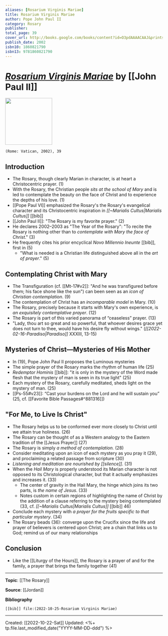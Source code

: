 ```yaml
---
aliases: [Rosarium Virginis Mariae]
title: Rosarium Virginis Mariae
author: Pope John Paul II
category: Rosary
publisher: 
total_page: 39
cover_url: http://books.google.com/books/content?id=O3pdAAAACAAJ&printsec=frontcover&img=1&zoom=1&source=gbs_api
publish_date: 2002
isbn10: 1860821790
isbn13: 9781860821790
---
```

# *[Rosarium Virginis Mariae](https://www.vatican.va/content/john-paul-ii/en/apost_letters/2002/documents/hf_jp-ii_apl_20021016_rosarium-virginis-mariae.html)* by [[John Paul II]] 

<img src="https://cdn.shopify.com/s/files/1/0519/7689/6702/products/5-538_angle1_1200x.jpg?v=1626451424" width=150>

`(Rome: Vatican, 2002), 39`

## Introduction
- The Rosary, though clearly Marian in character, is at heart a Christocentric prayer. (1)
- With the Rosary, the Christian people _sits at the school of Mary_ and is led to contemplate the beauty on the face of Christ and to experience the depths of his love. (1)
- [[Pope Paul VI]] emphasized the Rosary's the Rosary's evangelical character and its Christocentric inspiration in *[[~Marialis Cultus|Marialis Cultus]]* [[bib]]
- [[John Paul II]]: "The Rosary is my favorite prayer." (2)
- He declares 2002–2003 as "The Year of the Rosary": "To recite the Rosary is nothing other than to _contemplate with Mary the face of Christ_." (3)
- He frequently cites his prior encyclical *Novo Millennio Ineunte* [[bib]], first in (5)
	- "What is needed is a Christian life distinguished above all in the _art of prayer_." (5)

## Contemplating Christ with Mary 
- The Transfiguration (cf. [[Mt-17#v2]]: "And he was transfigured before them; his face shone like the sun") can been seen as an *icon of Christian contemplation*. (9)
- The contemplation of Christ has an _incomparable model_ in Mary. (10)
- The Rosary, precisely because it starts with Mary's own experience, is _an exquisitely contemplative prayer_. (12)
- The Rosary is part of this varied panorama of “ceaseless” prayer. (13)
- "Lady, thou art so great and so powerful, that whoever desires grace yet does not turn to thee, would have his desire fly without wings." (*[[2022-02-16-Paradiso|Paradiso]]* XXXIII, 13-15)

## Mysteries of Christ—Mysteries of His Mother 
- In (19), Pope John Paul II proposes the Luminous mysteries 
- The simple prayer of the Rosary marks the rhythm of human life (25)
- *Redemptor Hominis* [[bib]]: "it is only in the mystery of the Word made flesh that the mystery of man is seen in its true light" (25)
- Each mystery of the Rosary, carefully meditated, sheds light on the mystery of man. (25)
- [[Ps-55#v23]]: “Cast your burdens on the Lord and he will sustain you” (25, cf. [[Favorite Bible Passages#^881316]])

## "For Me, to Live Is Christ" 
- The Rosary helps us to be conformed ever more closely to Christ until we attain true holiness. (26)
- The Rosary can be thought of as a Western analogy to the Eastern tradition of the [[Jesus Prayer]] (27)
- The Rosary is simply _a method of contemplation._ (28)
- Consider meditating upon an icon of each mystery as you pray it (29), and proclaiming a related passage from scripture (30)
- _Listening and meditation are nourished by [[silence]]._ (31)
- When the _Hail Mary_ is properly understood its Marian character is not opposed to its Christological character, but that it actually emphasizes and increases it. (33)
	- The center of gravity in the Hail Mary, the hinge which joins its two parts, is *the name of Jesus*. (33)
	- Notes custom in certain regions of highlighting the name of Christ by the addition of a clause referring to the mystery being contemplated (33, cf. *[[~Marialis Cultus|Marialis Cultus]]* [[bib]] 46)
- Conclude each mystery with _a prayer for the fruits specific to that particular mystery_. (34)
- The Rosary beads (36): converge upon the Crucifix since the life and prayer of believers is centered upon Christ; are a chain that links us to God; remind us of our many relationships 

## Conclusion
- Like the [[Liturgy of the Hours]], the Rosary is a prayer of and for the family, a prayer that brings the family together (41)

--- 
**Topic**: [[The Rosary]]

**Source**: [[Jordan]]

**Bibliography**

```query
[[bib]] file:(2022-10-25-Rosarium Virginis Mariae)
```
 

---
Created: [[2022-10-22-Sat]]
Updated: <%+ tp.file.last_modified_date("YYYY-MM-DD-ddd") %>
